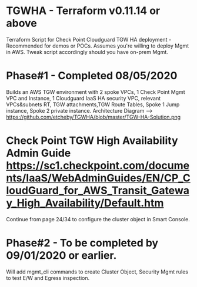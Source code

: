 # TGWHA - Terraform v0.11.14 or above
Terraform Script for Check Point Cloudguard TGW HA deployment - Recommended for demos or POCs.
Assumes you're willing to deploy Mgmt in AWS. Tweak script accordingly should you have on-prem Mgmt. 

# Phase#1 - Completed 08/05/2020
Builds an AWS TGW environment with 2 spoke VPCs, 1 Check Point Mgmt VPC and Instance, 1 Cloudguard IaaS HA security VPC, relevant VPCs&subnets RT, 
TGW attachments,TGW Route Tables, Spoke 1 Jump instance, Spoke 2 private instance. 
Architecture Diagram --> https://github.com/etcheby/TGWHA/blob/master/TGW-HA-Solution.png

# Check Point TGW High Availability Admin Guide https://sc1.checkpoint.com/documents/IaaS/WebAdminGuides/EN/CP_CloudGuard_for_AWS_Transit_Gateway_High_Availability/Default.htm
Continue from page 24/34 to configure the cluster object in Smart Console. 

# Phase#2 - To be completed by 09/01/2020 or earlier.
Will add mgmt_cli commands to create Cluster Object, Security Mgmt rules to test E/W and Egress inspection. 
